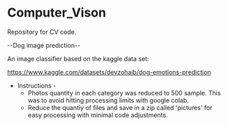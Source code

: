 # Computer_Vison
Repository for CV code. 

--Dog image prediction--

An image classifier based on the kaggle data set:

https://www.kaggle.com/datasets/devzohaib/dog-emotions-prediction

- Instructions -
  - Photos quantity in each category was reduced to 500 sample.  This was to avoid hitting processing limits with google colab.  
  - Reduce the quantiy of files and save in a zip called 'pictures' for easy processing with minimal code adjustments.
